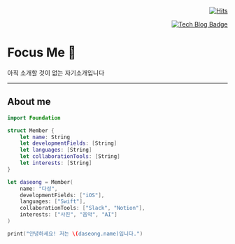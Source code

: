 <div align=right>
  
[![Hits](https://hits.seeyoufarm.com/api/count/incr/badge.svg?url=https%3A%2F%2Fgithub.com%2Fuddt-ds%2Fuddt-ds&count_bg=%2379C83D&title_bg=%23555555&icon=&icon_color=%23E7E7E7&title=hits&edge_flat=false)](https://hits.seeyoufarm.com)

</div>

<div align=right>
  
[![Tech Blog Badge](https://img.shields.io/badge/tech%20blog-255F38?style=flat-square&color=255F38)](https://uddt.tistory.com/)

</div>

# Focus Me 👋  

아직 소개할 것이 없는 자기소개입니다

---

## About me
```swift
import Foundation

struct Member {
    let name: String
    let developmentFields: [String]
    let languages: [String]
    let collaborationTools: [String]
    let interests: [String]
}

let daseong = Member(
    name: "다성",
    developmentFields: ["iOS"],
    languages: ["Swift"],
    collaborationTools: ["Slack", "Notion"],
    interests: ["사진", "음악", "AI"]
)

print("안녕하세요! 저는 \(daseong.name)입니다.")
